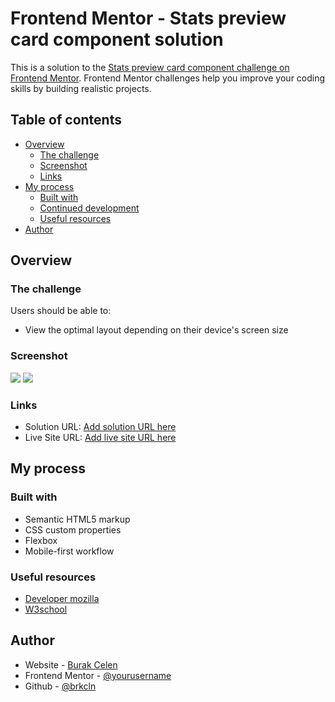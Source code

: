 # Frontend Mentor - Stats preview card component solution

This is a solution to the [Stats preview card component challenge on Frontend Mentor](https://www.frontendmentor.io/challenges/stats-preview-card-component-8JqbgoU62). Frontend Mentor challenges help you improve your coding skills by building realistic projects.

## Table of contents

- [Overview](#overview)
  - [The challenge](#the-challenge)
  - [Screenshot](#screenshot)
  - [Links](#links)
- [My process](#my-process)
  - [Built with](#built-with)
  - [Continued development](#continued-development)
  - [Useful resources](#useful-resources)
- [Author](#author)

## Overview

### The challenge

Users should be able to:

- View the optimal layout depending on their device's screen size

### Screenshot

![](image/mobie-preview.png)
![](https://prnt.sc/1j90mll)

### Links

- Solution URL: [Add solution URL here](https://your-solution-url.com)
- Live Site URL: [Add live site URL here](https://brkcln.github.io/card-component-main/)

## My process

### Built with

- Semantic HTML5 markup
- CSS custom properties
- Flexbox
- Mobile-first workflow

### Useful resources

- [Developer mozilla](https://developer.mozilla.org/en-US/)
- [W3school](https://www.w3schools.com/)

## Author

- Website - [Burak Celen](https://www.your-site.comhttps://brkcln.github.io/brkcln/)
- Frontend Mentor - [@yourusername](https://www.frontendmentor.io/profile/brkcln)
- Github - [@brkcln](https://github.com/brkcln)
